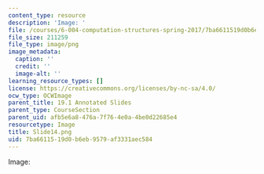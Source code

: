 ```yaml
---
content_type: resource
description: 'Image: '
file: /courses/6-004-computation-structures-spring-2017/7ba6611519d0b6eb9579af3331aec584_Slide14.png
file_size: 211259
file_type: image/png
image_metadata:
  caption: ''
  credit: ''
  image-alt: ''
learning_resource_types: []
license: https://creativecommons.org/licenses/by-nc-sa/4.0/
ocw_type: OCWImage
parent_title: 19.1 Annotated Slides
parent_type: CourseSection
parent_uid: afb5e6a8-476a-7f76-4e0a-4be0d22685e4
resourcetype: Image
title: Slide14.png
uid: 7ba66115-19d0-b6eb-9579-af3331aec584
---
```

Image: 